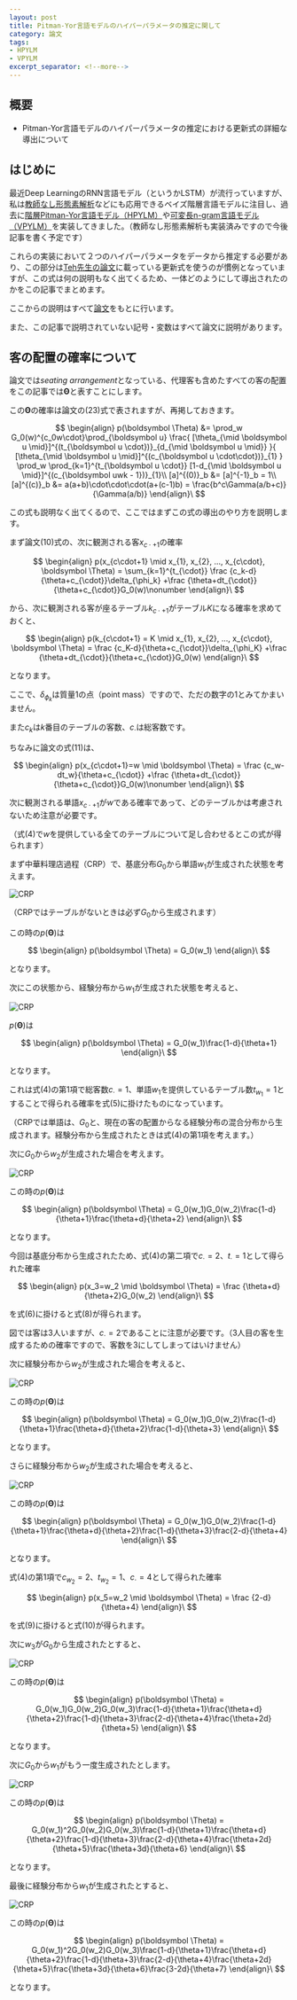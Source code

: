 ```yaml
---
layout: post
title: Pitman-Yor言語モデルのハイパーパラメータの推定に関して
category: 論文
tags:
- HPYLM
- VPYLM
excerpt_separator: <!--more-->
---
```


## 概要

- Pitman-Yor言語モデルのハイパーパラメータの推定における更新式の詳細な導出について

## はじめに

最近Deep LearningのRNN言語モデル（というかLSTM）が流行っていますが、私は[教師なし形態素解析](http://chasen.org/~daiti-m/paper/nl190segment.pdf)などにも応用できるベイズ階層言語モデルに注目し、過去に[階層Pitman-Yor言語モデル（HPYLM）](/2016/07/26/A_Hierarchical_Bayesian_Language_Model_based_on_Pitman-Yor_Processes/)や[可変長n-gram言語モデル（VPYLM）](/2016/07/28/Pitman-Yor%E9%81%8E%E7%A8%8B%E3%81%AB%E5%9F%BA%E3%81%A5%E3%81%8F%E5%8F%AF%E5%A4%89%E9%95%B7n-gram%E8%A8%80%E8%AA%9E%E3%83%A2%E3%83%87%E3%83%AB/)を実装してきました。（教師なし形態素解析も実装済みですので今後記事を書く予定です）

これらの実装において２つのハイパーパラメータをデータから推定する必要があり、この部分は[Teh先生の論文](http://www.gatsby.ucl.ac.uk/~ywteh/research/compling/hpylm.pdf)に載っている更新式を使うのが慣例となっていますが、この式は何の説明もなく出てくるため、一体どのようにして導出されたのかをこの記事でまとめます。

ここからの説明はすべて[論文](http://www.gatsby.ucl.ac.uk/~ywteh/research/compling/hpylm.pdf)をもとに行います。

また、この記事で説明されていない記号・変数はすべて論文に説明があります。

## 客の配置の確率について

論文では$seating\ arrangement$となっている、代理客も含めたすべての客の配置をこの記事では$\boldsymbol \Theta$と表すことにします。

この$\boldsymbol \Theta$の確率は論文の(23)式で表されますが、再掲しておきます。

$$
	\begin{align}
		p(\boldsymbol \Theta) &= \prod_w G_0(w)^{c_0w\cdot}\prod_{\boldsymbol u} 
			\frac{
				[\theta_{\mid \boldsymbol u \mid}]^{(t_{\boldsymbol u \cdot})}_{d_{\mid \boldsymbol u \mid}}
			}{
				[\theta_{\mid \boldsymbol u \mid}]^{(c_{\boldsymbol u \cdot\cdot})}_{1}
			}
			\prod_w \prod_{k=1}^{t_{\boldsymbol u \cdot}}
			[1-d_{\mid \boldsymbol u \mid}]^{(c_{\boldsymbol uwk - 1})}_{1}\\
		[a]^{(0)}_b &= [a]^{-1}_b = 1\\
		[a]^{(c)}_b &= a(a+b)\cdot\cdot\cdot(a+(c-1)b) = \frac{b^c\Gamma(a/b+c)}{\Gamma(a/b)}
	\end{align}\
$$

この式も説明なく出てくるので、ここではまずこの式の導出のやり方を説明します。

まず論文(10)式の、次に観測される客$x_{c\cdot+1}$の確率

$$
	\begin{align}
		p(x_{c\cdot+1} \mid x_{1}, x_{2}, ..., x_{c\cdot}, \boldsymbol \Theta) = 
			\sum_{k=1}^{t_{\cdot}}
			\frac {c_k-d}{\theta+c_{\cdot}}\delta_{\phi_k}
			+\frac {\theta+dt_{\cdot}}{\theta+c_{\cdot}}G_0(w)\nonumber
	\end{align}\
$$

から、次に観測される客が座るテーブル$k_{c\cdot+1}$がテーブル$K$になる確率を求めておくと、

$$
	\begin{align}
		p(k_{c\cdot+1} = K \mid x_{1}, x_{2}, ..., x_{c\cdot}, \boldsymbol \Theta) = 
			\frac {c_K-d}{\theta+c_{\cdot}}\delta_{\phi_K}
			+\frac {\theta+dt_{\cdot}}{\theta+c_{\cdot}}G_0(w)
	\end{align}\
$$

となります。

ここで、$\delta_{\phi_k}$は質量$1$の点（point mass）ですので、ただの数字の$1$とみてかまいません。

また$c_k$は$k$番目のテーブルの客数、$c_{\cdot}$は総客数です。

ちなみに論文の式(11)は、

$$
	\begin{align}
		p(x_{c\cdot+1}=w \mid \boldsymbol \Theta) = 
			\frac {c_w-dt_w}{\theta+c_{\cdot}}
			+\frac {\theta+dt_{\cdot}}{\theta+c_{\cdot}}G_0(w)\nonumber
	\end{align}\
$$

次に観測される単語$x_{c\cdot+1}$が$w$である確率であって、どのテーブルかは考慮されないため注意が必要です。

（式(4)で$w$を提供している全てのテーブルについて足し合わせるとこの式が得られます）

まず中華料理店過程（CRP）で、基底分布$G_0$から単語$w_1$が生成された状態を考えます。

![CRP](/images/post/2016-10-16/p_seating_arrangement_1.png)

（CRPではテーブルがないときは必ず$G_0$から生成されます）

この時の$p(\boldsymbol \Theta)$は

$$
	\begin{align}
		p(\boldsymbol \Theta) = G_0(w_1)
	\end{align}\
$$

となります。

次にこの状態から、経験分布から$w_1$が生成された状態を考えると、

![CRP](/images/post/2016-10-16/p_seating_arrangement_2.png)

$p(\boldsymbol \Theta)$は

$$
	\begin{align}
		p(\boldsymbol \Theta) = G_0(w_1)\frac{1-d}{\theta+1}
	\end{align}\
$$

となります。

これは式(4)の第1項で総客数$c_{\cdot}=1$、単語$w_1$を提供しているテーブル数$t_{w_1}=1$とすることで得られる確率を式(5)に掛けたものになっています。

（CRPでは単語は、$G_0$と、現在の客の配置からなる経験分布の混合分布から生成されます。経験分布から生成されたときは式(4)の第1項を考えます。）

次に$G_0$から$w_2$が生成された場合を考えます。

![CRP](/images/post/2016-10-16/p_seating_arrangement_3.png)

この時の$p(\boldsymbol \Theta)$は

$$
	\begin{align}
		p(\boldsymbol \Theta) = G_0(w_1)G_0(w_2)\frac{1-d}{\theta+1}\frac{\theta+d}{\theta+2}
	\end{align}\
$$

となります。

今回は基底分布から生成されたため、式(4)の第二項で$c_{\cdot}=2$、$t_{\cdot}=1$として得られた確率

$$
	\begin{align}
		p(x_3=w_2 \mid \boldsymbol \Theta) = \frac {\theta+d}{\theta+2}G_0(w_2)
	\end{align}\
$$

を式(6)に掛けると式(8)が得られます。

図では客は3人いますが、$c_{\cdot}=2$であることに注意が必要です。（3人目の客を生成するための確率ですので、客数を3にしてしまってはいけません）

次に経験分布から$w_2$が生成された場合を考えると、

![CRP](/images/post/2016-10-16/p_seating_arrangement_4.png)

この時の$p(\boldsymbol \Theta)$は

$$
	\begin{align}
		p(\boldsymbol \Theta) = G_0(w_1)G_0(w_2)\frac{1-d}{\theta+1}\frac{\theta+d}{\theta+2}\frac{1-d}{\theta+3}
	\end{align}\
$$

となります。

さらに経験分布から$w_2$が生成された場合を考えると、

![CRP](/images/post/2016-10-16/p_seating_arrangement_5.png)

この時の$p(\boldsymbol \Theta)$は

$$
	\begin{align}
		p(\boldsymbol \Theta) = G_0(w_1)G_0(w_2)\frac{1-d}{\theta+1}\frac{\theta+d}{\theta+2}\frac{1-d}{\theta+3}\frac{2-d}{\theta+4}
	\end{align}\
$$

となります。

式(4)の第1項で$c_{w_2}=2$、$t_{w_2}=1$、$c_{\cdot}=4$として得られた確率

$$
	\begin{align}
		p(x_5=w_2 \mid \boldsymbol \Theta) = \frac {2-d}{\theta+4}
	\end{align}\
$$

を式(9)に掛けると式(10)が得られます。

次に$w_3$が$G_0$から生成されたとすると、

![CRP](/images/post/2016-10-16/p_seating_arrangement_6.png)

この時の$p(\boldsymbol \Theta)$は

$$
	\begin{align}
		p(\boldsymbol \Theta) = G_0(w_1)G_0(w_2)G_0(w_3)\frac{1-d}{\theta+1}\frac{\theta+d}{\theta+2}\frac{1-d}{\theta+3}\frac{2-d}{\theta+4}\frac{\theta+2d}{\theta+5}
	\end{align}\
$$

となります。

次に$G_0$から$w_1$がもう一度生成されたとします。

![CRP](/images/post/2016-10-16/p_seating_arrangement_7.png)

この時の$p(\boldsymbol \Theta)$は

$$
	\begin{align}
		p(\boldsymbol \Theta) = G_0(w_1)^2G_0(w_2)G_0(w_3)\frac{1-d}{\theta+1}\frac{\theta+d}{\theta+2}\frac{1-d}{\theta+3}\frac{2-d}{\theta+4}\frac{\theta+2d}{\theta+5}\frac{\theta+3d}{\theta+6}
	\end{align}\
$$

となります。

最後に経験分布から$w_1$が生成されたとすると、

![CRP](/images/post/2016-10-16/p_seating_arrangement_8.png)

この時の$p(\boldsymbol \Theta)$は

$$
	\begin{align}
		p(\boldsymbol \Theta) = G_0(w_1)^2G_0(w_2)G_0(w_3)\frac{1-d}{\theta+1}\frac{\theta+d}{\theta+2}\frac{1-d}{\theta+3}\frac{2-d}{\theta+4}\frac{\theta+2d}{\theta+5}\frac{\theta+3d}{\theta+6}\frac{3-2d}{\theta+7}
	\end{align}\
$$

となります。
